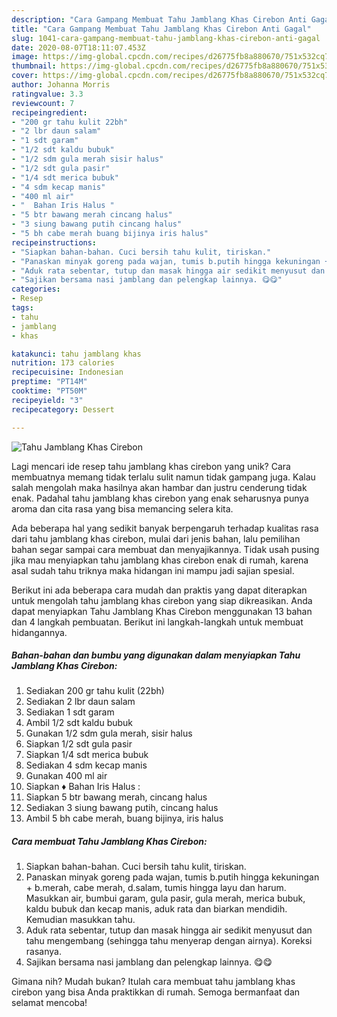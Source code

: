 ```yaml
---
description: "Cara Gampang Membuat Tahu Jamblang Khas Cirebon Anti Gagal"
title: "Cara Gampang Membuat Tahu Jamblang Khas Cirebon Anti Gagal"
slug: 1041-cara-gampang-membuat-tahu-jamblang-khas-cirebon-anti-gagal
date: 2020-08-07T18:11:07.453Z
image: https://img-global.cpcdn.com/recipes/d26775fb8a880670/751x532cq70/tahu-jamblang-khas-cirebon-foto-resep-utama.jpg
thumbnail: https://img-global.cpcdn.com/recipes/d26775fb8a880670/751x532cq70/tahu-jamblang-khas-cirebon-foto-resep-utama.jpg
cover: https://img-global.cpcdn.com/recipes/d26775fb8a880670/751x532cq70/tahu-jamblang-khas-cirebon-foto-resep-utama.jpg
author: Johanna Morris
ratingvalue: 3.3
reviewcount: 7
recipeingredient:
- "200 gr tahu kulit 22bh"
- "2 lbr daun salam"
- "1 sdt garam"
- "1/2 sdt kaldu bubuk"
- "1/2 sdm gula merah sisir halus"
- "1/2 sdt gula pasir"
- "1/4 sdt merica bubuk"
- "4 sdm kecap manis"
- "400 ml air"
- "  Bahan Iris Halus "
- "5 btr bawang merah cincang halus"
- "3 siung bawang putih cincang halus"
- "5 bh cabe merah buang bijinya iris halus"
recipeinstructions:
- "Siapkan bahan-bahan. Cuci bersih tahu kulit, tiriskan."
- "Panaskan minyak goreng pada wajan, tumis b.putih hingga kekuningan + b.merah, cabe merah, d.salam, tumis hingga layu dan harum. Masukkan air, bumbui garam, gula pasir, gula merah, merica bubuk, kaldu bubuk dan kecap manis, aduk rata dan biarkan mendidih. Kemudian masukkan tahu."
- "Aduk rata sebentar, tutup dan masak hingga air sedikit menyusut dan tahu mengembang (sehingga tahu menyerap dengan airnya). Koreksi rasanya."
- "Sajikan bersama nasi jamblang dan pelengkap lainnya. 😋😋"
categories:
- Resep
tags:
- tahu
- jamblang
- khas

katakunci: tahu jamblang khas 
nutrition: 173 calories
recipecuisine: Indonesian
preptime: "PT14M"
cooktime: "PT50M"
recipeyield: "3"
recipecategory: Dessert

---
```



![Tahu Jamblang Khas Cirebon](https://img-global.cpcdn.com/recipes/d26775fb8a880670/751x532cq70/tahu-jamblang-khas-cirebon-foto-resep-utama.jpg)

Lagi mencari ide resep tahu jamblang khas cirebon yang unik? Cara membuatnya memang tidak terlalu sulit namun tidak gampang juga. Kalau salah mengolah maka hasilnya akan hambar dan justru cenderung tidak enak. Padahal tahu jamblang khas cirebon yang enak seharusnya punya aroma dan cita rasa yang bisa memancing selera kita.



Ada beberapa hal yang sedikit banyak berpengaruh terhadap kualitas rasa dari tahu jamblang khas cirebon, mulai dari jenis bahan, lalu pemilihan bahan segar sampai cara membuat dan menyajikannya. Tidak usah pusing jika mau menyiapkan tahu jamblang khas cirebon enak di rumah, karena asal sudah tahu triknya maka hidangan ini mampu jadi sajian spesial.


Berikut ini ada beberapa cara mudah dan praktis yang dapat diterapkan untuk mengolah tahu jamblang khas cirebon yang siap dikreasikan. Anda dapat menyiapkan Tahu Jamblang Khas Cirebon menggunakan 13 bahan dan 4 langkah pembuatan. Berikut ini langkah-langkah untuk membuat hidangannya.

<!--inarticleads1-->

##### Bahan-bahan dan bumbu yang digunakan dalam menyiapkan Tahu Jamblang Khas Cirebon:

1. Sediakan 200 gr tahu kulit (22bh)
1. Sediakan 2 lbr daun salam
1. Sediakan 1 sdt garam
1. Ambil 1/2 sdt kaldu bubuk
1. Gunakan 1/2 sdm gula merah, sisir halus
1. Siapkan 1/2 sdt gula pasir
1. Siapkan 1/4 sdt merica bubuk
1. Sediakan 4 sdm kecap manis
1. Gunakan 400 ml air
1. Siapkan  ♦ Bahan Iris Halus :
1. Siapkan 5 btr bawang merah, cincang halus
1. Sediakan 3 siung bawang putih, cincang halus
1. Ambil 5 bh cabe merah, buang bijinya, iris halus




<!--inarticleads2-->

##### Cara membuat Tahu Jamblang Khas Cirebon:

1. Siapkan bahan-bahan. Cuci bersih tahu kulit, tiriskan.
1. Panaskan minyak goreng pada wajan, tumis b.putih hingga kekuningan + b.merah, cabe merah, d.salam, tumis hingga layu dan harum. Masukkan air, bumbui garam, gula pasir, gula merah, merica bubuk, kaldu bubuk dan kecap manis, aduk rata dan biarkan mendidih. Kemudian masukkan tahu.
1. Aduk rata sebentar, tutup dan masak hingga air sedikit menyusut dan tahu mengembang (sehingga tahu menyerap dengan airnya). Koreksi rasanya.
1. Sajikan bersama nasi jamblang dan pelengkap lainnya. 😋😋




Gimana nih? Mudah bukan? Itulah cara membuat tahu jamblang khas cirebon yang bisa Anda praktikkan di rumah. Semoga bermanfaat dan selamat mencoba!
